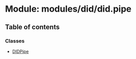 # Module: modules/did/did.pipe

## Table of contents

### Classes

- [DIDPipe](../classes/modules_did_did_pipe.DIDPipe.md)
